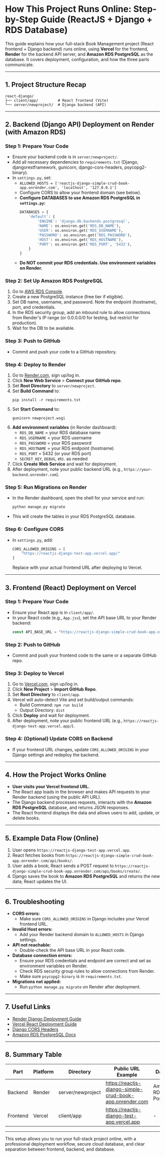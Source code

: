 # How This Project Runs Online: Step-by-Step Guide (ReactJS + Django + RDS Database)

This guide explains how your full-stack Book Management project (React frontend + Django backend) runs online, using **Vercel** for the frontend, **Render** for the backend API server, and **Amazon RDS PostgreSQL** as the database. It covers deployment, configuration, and how the three parts communicate.

---

## 1. Project Structure Recap

```
react-django/
├── client/app/         # React frontend (Vite)
└── server/newproject/  # Django backend (API)
```

---

## 2. Backend (Django API) Deployment on Render (with Amazon RDS)

### Step 1: Prepare Your Code
- Ensure your backend code is in `server/newproject/`.
- Add all necessary dependencies to `requirements.txt` (Django, djangorestframework, gunicorn, django-cors-headers, psycopg2-binary).
- In `settings.py`, set:
  - `ALLOWED_HOSTS = ['reactjs-django-simple-crud-book-app.onrender.com', 'localhost', '127.0.0.1']`
  - Configure CORS to allow your frontend domain (see below).
  - **Configure DATABASES to use Amazon RDS PostgreSQL in `settings.py`:**
    ```python
    DATABASES = {
        'default': {
            'ENGINE': 'django.db.backends.postgresql',
            'NAME': os.environ.get('RDS_DB_NAME'),
            'USER': os.environ.get('RDS_USERNAME'),
            'PASSWORD': os.environ.get('RDS_PASSWORD'),
            'HOST': os.environ.get('RDS_HOSTNAME'),
            'PORT': os.environ.get('RDS_PORT', '5432'),
        }
    }
    ```
  - **Do NOT commit your RDS credentials. Use environment variables on Render.**

### Step 2: Set Up Amazon RDS PostgreSQL
1. Go to [AWS RDS Console](https://console.aws.amazon.com/rds/).
2. Create a new PostgreSQL instance (free tier if eligible).
3. Set DB name, username, and password. Note the endpoint (hostname), port, and credentials.
4. In the RDS security group, add an inbound rule to allow connections from Render's IP range (or 0.0.0.0/0 for testing, but restrict for production).
5. Wait for the DB to be available.

### Step 3: Push to GitHub
- Commit and push your code to a GitHub repository.

### Step 4: Deploy to Render
1. Go to [Render.com](https://render.com/), sign up/log in.
2. Click **New Web Service** > **Connect your GitHub repo**.
3. Set **Root Directory** to `server/newproject`.
4. Set **Build Command** to:
   ```
   pip install -r requirements.txt
   ```
5. Set **Start Command** to:
   ```
   gunicorn newproject.wsgi
   ```
6. **Add environment variables** (in Render dashboard):
   - `RDS_DB_NAME` = your RDS database name
   - `RDS_USERNAME` = your RDS username
   - `RDS_PASSWORD` = your RDS password
   - `RDS_HOSTNAME` = your RDS endpoint (hostname)
   - `RDS_PORT` = 5432 (or your RDS port)
   - `SECRET_KEY`, `DEBUG`, etc. as needed
7. Click **Create Web Service** and wait for deployment.
8. After deployment, note your public backend URL (e.g., `https://your-backend.onrender.com`).

### Step 5: Run Migrations on Render
- In the Render dashboard, open the shell for your service and run:
  ```sh
  python manage.py migrate
  ```
- This will create the tables in your RDS PostgreSQL database.

### Step 6: Configure CORS
- In `settings.py`, add:
  ```python
  CORS_ALLOWED_ORIGINS = [
      "https://reactjs-django-test-app.vercel.app/"
  ]
  ```
  Replace with your actual frontend URL after deploying to Vercel.

---

## 3. Frontend (React) Deployment on Vercel

### Step 1: Prepare Your Code
- Ensure your React app is in `client/app/`.
- In your React code (e.g., `App.jsx`), set the API base URL to your Render backend:
  ```js
  const API_BASE_URL = "https://reactjs-django-simple-crud-book-app.onrender.com/api";
  ```

### Step 2: Push to GitHub
- Commit and push your frontend code to the same or a separate GitHub repo.

### Step 3: Deploy to Vercel
1. Go to [Vercel.com](https://vercel.com/), sign up/log in.
2. Click **New Project** > **Import GitHub Repo**.
3. Set **Root Directory** to `client/app`.
4. Vercel will auto-detect Vite and set build/output commands:
   - Build Command: `npm run build`
   - Output Directory: `dist`
5. Click **Deploy** and wait for deployment.
6. After deployment, note your public frontend URL (e.g., `https://reactjs-django-test-app.vercel.app/`).

### Step 4: (Optional) Update CORS on Backend
- If your frontend URL changes, update `CORS_ALLOWED_ORIGINS` in your Django settings and redeploy the backend.

---

## 4. How the Project Works Online

- **User visits your Vercel frontend URL.**
- The React app loads in the browser and makes API requests to your Render backend (using the public API URL).
- The Django backend processes requests, interacts with the **Amazon RDS PostgreSQL** database, and returns JSON responses.
- The React frontend displays the data and allows users to add, update, or delete books.

---

## 5. Example Data Flow (Online)
1. User opens `https://reactjs-django-test-app.vercel.app`.
2. React fetches books from `https://reactjs-django-simple-crud-book-app.onrender.com/api/books/`.
3. User adds a book; React sends a POST request to `https://reactjs-django-simple-crud-book-app.onrender.com/api/books/create/`.
4. Django saves the book to **Amazon RDS PostgreSQL** and returns the new data; React updates the UI.

---

## 6. Troubleshooting
- **CORS errors:**
  - Make sure `CORS_ALLOWED_ORIGINS` in Django includes your Vercel frontend URL.
- **Invalid Host errors:**
  - Add your Render backend domain to `ALLOWED_HOSTS` in Django settings.
- **API not reachable:**
  - Double-check the API base URL in your React code.
- **Database connection errors:**
  - Ensure your RDS credentials and endpoint are correct and set as environment variables on Render.
  - Check RDS security group rules to allow connections from Render.
  - Make sure `psycopg2-binary` is in `requirements.txt`.
- **Migrations not applied:**
  - Run `python manage.py migrate` on Render after deployment.

---

## 7. Useful Links
- [Render Django Deployment Guide](https://render.com/docs/deploy-django)
- [Vercel React Deployment Guide](https://vercel.com/guides/deploying-react-with-vercel)
- [Django CORS Headers](https://pypi.org/project/django-cors-headers/)
- [Amazon RDS PostgreSQL Docs](https://docs.aws.amazon.com/AmazonRDS/latest/UserGuide/CHAP_PostgreSQL.html)

---

## 8. Summary Table
| Part      | Platform | Directory         | Public URL Example                                   | Database                |
|-----------|----------|-------------------|------------------------------------------------------|-------------------------|
| Backend   | Render   | server/newproject | https://reactjs-django-simple-crud-book-app.onrender.com | Amazon RDS PostgreSQL   |
| Frontend  | Vercel   | client/app        | https://reactjs-django-test-app.vercel.app           | -                       |

---

This setup allows you to run your full-stack project online, with a professional deployment workflow, secure cloud database, and clear separation between frontend, backend, and database.
